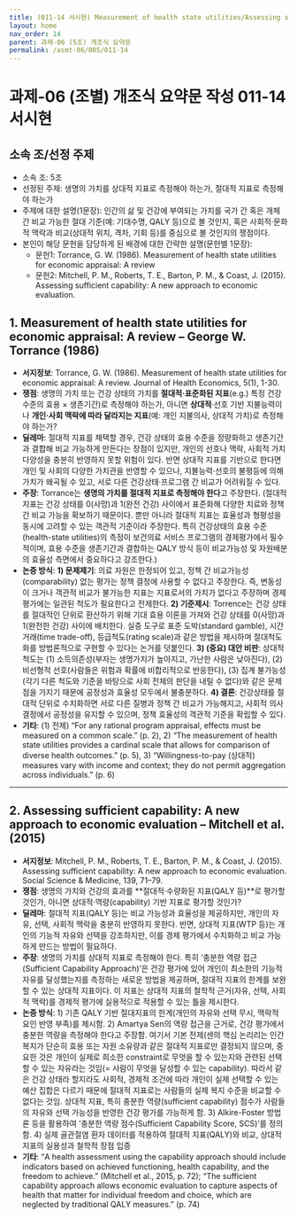 ```yaml
---
title: (011-14 서시현) Measurement of health state utilities/Assessing sufficient capability
layout: home
nav_order: 14
parent: 과제-06 (5조) 개조식 요약문
permalink: /asmt-06/005/011-14
---
```


# 과제-06 (조별) 개조식 요약문 작성 011-14 서시현

## 소속 조/선정 주제

- 소속 조: 5조
- 선정된 주제: 생명의 가치를 상대적 지표로 측정해야 하는가, 절대적 지표로 측정해야 하는가
- 주제에 대한 설명(1문장): 인간의 삶 및 건강에 부여되는 가치를 국가 간 혹은 개체 간 비교 가능한 절대 기준(예: 기대수명, QALY 등)으로 볼 것인지, 혹은 사회적·문화적 맥락과 비교(상대적 위치, 격차, 기회 등)를 중심으로 볼 것인지의 쟁점이다.
- 본인이 해당 문헌을 담당하게 된 배경에 대한 간략한 설명(문헌별 1문장):  
  - 문헌1: Torrance, G. W. (1986). Measurement of health state utilities for economic appraisal: A review
  - 문헌2: Mitchell, P. M., Roberts, T. E., Barton, P. M., & Coast, J. (2015). Assessing sufficient capability: A new approach to economic evaluation.

## 1. Measurement of health state utilities for economic appraisal: A review – George W. Torrance (1986)

- **서지정보**: Torrance, G. W. (1986). Measurement of health state utilities for economic appraisal: A review. Journal of Health Economics, 5(1), 1-30.
- **쟁점**: 생명의 가치 또는 건강 상태의 가치를 **절대적·표준화된 지표**(e.g.) 특정 건강 수준의 효용 × 생존기간)로 측정해야 하는가, 아니면 **상대적**·선호 기반 지불능력이나 **개인·사회 맥락에 따라 달라지는 지표**(예: 개인 지불의사, 상대적 가치)로 측정해야 하는가?  
- **딜레마**: 절대적 지표를 채택할 경우, 건강 상태의 효용 수준을 정량화하고 생존기간과 결합해 비교 가능하게 만든다는 장점이 있지만, 개인의 선호나 맥락, 사회적 가치 다양성을 충분히 반영하지 못할 위험이 있다. 반면 상대적 지표를 기반으로 한다면 개인 및 사회의 다양한 가치관을 반영할 수 있으나, 지불능력·선호의 불평등에 의해 가치가 왜곡될 수 있고, 서로 다른 건강상태·프로그램 간 비교가 어려워질 수 있다.
- **주장**: Torrance는 **생명의 가치를 절대적 지표로 측정해야 한다**고 주장한다. (절대적 지표는 건강 상태를 0(사망)과 1(완전 건강) 사이에서 표준화해 다양한 치료와 정책 간 비교 가능을 확보하기 때문이다. 뿐만 아니라 절대적 지표는 효율성과 형평성을 동시에 고려할 수 있는 객관적 기준이라 주장한다. 특히 건강상태의 효용 수준(health-state utilities)의 측정이 보건의료 서비스 프로그램의 경제평가에서 필수적이며, 효용 수준을 생존기간과 결합하는 QALY 방식 등이 비교가능성 및 자원배분의 효율성 측면에서 중요하다고 강조한다.)
- **논증 방식**: **1) 문제제기**: 의료 자원은 한정되어 있고, 정책 간 비교가능성(comparability) 없는 평가는 정책 결정에 사용할 수 없다고 주장한다. 즉, 변동성이 크거나 객관적 비교가 불가능한 지표는 지표로서의 가치가 없다고 주장하며 경제 평가에는 일관된 척도가 필요한다고 전제한다. **2) 기준제시**: Torrence는 건강 상태를 절대적인 단위로 환산하기 위해 기대 효용 이론을 가져와 건강 상태를 0(사망)과 1(완전한 건강) 사이에 배치한다. 실증 도구로 표준 도박(standard gamble), 시간 거래(time trade-off), 등급척도(rating scale)과 같은 방법을 제시하며 절대척도화를 방법론적으로 구현할 수 있다는 논거를 덧붙인다. **3) (중요) 대안 비판**: 상대적 척도는 (1) 소득의존성(부자는 생명가치가 높아지고, 가난한 사람은 낮아진다), (2) 비선형적 선호(사람들은 위험과 확률에 비합리적으로 반응한다), (3) 집계 불가능성(각기 다른 척도와 기준을 바탕으로 사회 전체의 판단을 내릴 수 없다)와 같은 문제점을 가지기 때문에 공정성과 효율성 모두에서 불충분하다. **4) 결론**: 건강상태를 절대적 단위로 수치화하면 서로 다른 질병과 정책 간 비교가 가능해지고, 사회적 의사결정에서 공정성을 유지할 수 있으며, 정책 효율성의 객관적 기준을 확립할 수 있다.
- **기타**: (1) 전제) “For any rational program appraisal, effects must be measured on a common scale.” (p. 2), 2) “The measurement of health state utilities provides a cardinal scale that allows for comparison of diverse health outcomes.” (p. 5), 3) “Willingness-to-pay (상대적) measures vary with income and context; they do not permit aggregation across individuals.” (p. 6)

---

## 2. Assessing sufficient capability: A new approach to economic evaluation – Mitchell et al. (2015)

- **서지정보**: Mitchell, P. M., Roberts, T. E., Barton, P. M., & Coast, J. (2015). Assessing sufficient capability: A new approach to economic evaluation. Social Science & Medicine, 139, 71–79.
- **쟁점**: 생명의 가치와 건강의 효과를 **절대적·수량화된 지표(QALY 등)**로 평가할 것인가, 아니면 상대적·역량(capability) 기반 지표로 평가할 것인가?
- **딜레마**: 절대적 지표(QALY 등)는 비교 가능성과 효율성을 제공하지만, 개인의 자유, 선택, 사회적 맥락을 충분히 반영하지 못한다. 반면, 상대적 지표(WTP 등)는 개인의 기능적 자유와 선택을 강조하지만, 이를 경제 평가에서 수치화하고 비교 가능하게 만드는 방법이 필요하다.
- **주장**: 생명의 가치를 상대적 지표로 측정해야 한다. 특히 ‘충분한 역량 접근(Sufficient Capability Approach)’은 건강 평가에 있어 개인이 최소한의 기능적 자유를 달성했는지를 측정하는 새로운 방법을 제공하며, 절대적 지표의 한계를 보완할 수 있는 상대적 지표이다. 이 지표는 상대적 지표의 철학적 근거(자유, 선택, 사회적 맥락)를 경제적 평가에 실용적으로 적용할 수 있는 틀을 제시한다.
- **논증 방식**: 1) 기존 QALY 기반 절대지표의 한계(개인의 자유와 선택 무시, 맥락적 요인 반영 부족)를 제시함. 2) Amartya Sen의 역량 접근을 근거로, 건강 평가에서 충분한 역량을 측정해야 한다고 주장함. 여기서 기본 전제(센의 핵심 논리리는 인간 복지가 단순히 효용 또는 자원 소유량과 같은 절대적 지표로만 결정되지 않으며, 중요한 것은 개인이 실제로 희소한 constraint로 무엇을 할 수 있는지와 관련된 선택할 수 있는 자유라는 것임(= 사람이 무엇을 달성할 수 있는 capability). 따라서 같은 건강 상태라 할지라도 사회적, 경제적 조건에 따라 개인이 실제 선택할 수 있는 예산 집합은 다르기 때문에 절대적 지표로는 사람들의 실제 복지 수준을 비교할 수 없다는 것임. 상대적 지표, 특히 충분한 역량(sufficient capability) 점수가 사람들의 자유와 선택 가능성을 반영한 건강 평가를 가능하게 함. 3) Alkire-Foster 방법론 등을 활용하여 ‘충분한 역량 점수(Sufficient Capability Score, SCS)’를 정의함. 4) 실제 골관절염 환자 데이터를 적용하여 절대적 지표(QALY)와 비교, 상대적 지표의 실용성과 철학적 장점 입증
- **기타**: “A health assessment using the capability approach should include indicators based on achieved functioning, health capability, and the freedom to achieve.” (Mitchell et al., 2015, p. 72); “The sufficient capability approach allows economic evaluation to capture aspects of health that matter for individual freedom and choice, which are neglected by traditional QALY measures.” (p. 74)

